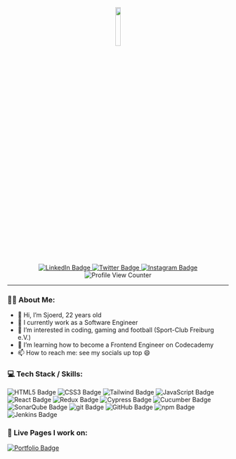 <div id="header" align="center">
  <img src="https://media.giphy.com/media/M9gbBd9nbDrOTu1Mqx/giphy.gif" width="15%"/>
  <div id="badges">
    <a href="https://www.linkedin.com/in/sjoerdwol">
      <img src="https://img.shields.io/badge/LinkedIn-0A66C2?style=for-the-badge&logo=linkedin&logoColor=white" alt="LinkedIn Badge"/>
    </a>
    <a href="https://twitter.com/realwatsn">
      <img src="https://img.shields.io/badge/Twitter-1DA1F2?style=for-the-badge&logo=twitter&logoColor=white" alt="Twitter Badge"/>
    </a>
    <a href="https://www.instagram.com/sjoerd_w/">
      <img src="https://img.shields.io/badge/Instagram-E4405F?logo=instagram&logoColor=white&style=for-the-badge" alt="Instagram Badge"/>
    </a>
  </div>
  <img src="https://komarev.com/ghpvc/?username=sjoerdwol&style=flat-square&color=blue" alt="Profile View Counter"/>
</div>

- - -

### 👨‍💻 About Me:
- 👋 Hi, I’m Sjoerd, 22 years old
- 🔭 I currently work as a Software Engineer
- 👀 I’m interested in coding, gaming and football (Sport-Club Freiburg e.V.)
- 🌱 I’m learning how to become a Frontend Engineer on Codecademy
- 📫 How to reach me: see my socials up top 😄
### 💻 Tech Stack / Skills:
<div id="tech_stack_badges">
  <img src="https://img.shields.io/badge/HTML5-E34F26?style=for-the-badge&logo=html5&logoColor=white" alt="HTML5 Badge"/>
  <img src="https://img.shields.io/badge/CSS3-1572B6?style=for-the-badge&logo=css3&logoColor=white" alt="CSS3 Badge"/>
  <img src="https://img.shields.io/badge/Tailwind-06B6D4?style=for-the-badge&logo=tailwindcss&logoColor=white" alt="Tailwind Badge"/>
  <img src="https://img.shields.io/badge/JavaScript-rgb(55, 55, 55)?style=for-the-badge&logo=javascript&logoColor=F7DF1E" alt="JavaScript Badge"/>
  <img src="https://img.shields.io/badge/React-rgb(25, 25, 25)?style=for-the-badge&logo=react&logoColor=61DAFB" alt="React Badge"/>
  <img src="https://img.shields.io/badge/Redux-764ABC?style=for-the-badge&logo=redux&logoColor=white" alt="Redux Badge"/>
  <img src="https://img.shields.io/badge/Cypress-17202C?style=for-the-badge&logo=cypress&logoColor=white" alt="Cypress Badge"/>
  <img src="https://img.shields.io/badge/Cucumber-rgb(40, 40, 40)?style=for-the-badge&logo=cucumber&logoColor=23D96C" alt="Cucumber Badge"/>
  <img src="https://img.shields.io/badge/SonarQube-4E9BCD?style=for-the-badge&logo=sonarqube&logoColor=white" alt="SonarQube Badge"/>
  <img src="https://img.shields.io/badge/Git-F05032?style=for-the-badge&logo=git&logoColor=white" alt="git Badge"/>
  <img src="https://img.shields.io/badge/GitHub-181717?style=for-the-badge&logo=github&logoColor=white" alt="GitHub Badge"/>
  <img src="https://img.shields.io/badge/npm-CB3837?style=for-the-badge&logo=npm&logoColor=white" alt="npm Badge"/>
  <img src="https://img.shields.io/badge/Jenkins-D24939?style=for-the-badge&logo=jenkins&logoColor=white" alt="Jenkins Badge"/>
</div>

### 📄 Live Pages I work on:
<div id="pages_badges">
  <a href="https://sjoerdwol.github.io/">
      <img src="https://img.shields.io/badge/Portfolio-121B28?style=for-the-badge&logo=apachecordova&logoColor=white" alt="Portfolio Badge"/>
    </a>
</div>

<!---
sjoerdwol/sjoerdwol is a ✨ special ✨ repository because its `README.md` (this file) appears on your GitHub profile.
You can click the Preview link to take a look at your changes.
--->
